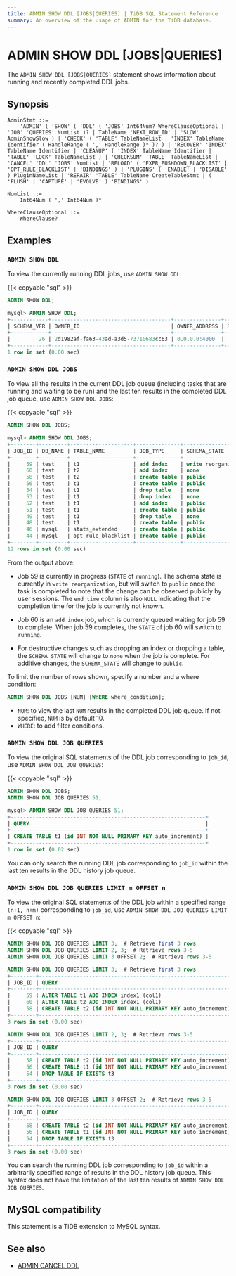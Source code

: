 ```yaml
---
title: ADMIN SHOW DDL [JOBS|QUERIES] | TiDB SQL Statement Reference
summary: An overview of the usage of ADMIN for the TiDB database.
---
```


# ADMIN SHOW DDL [JOBS|QUERIES]

The `ADMIN SHOW DDL [JOBS|QUERIES]` statement shows information about running and recently completed DDL jobs.

## Synopsis

```ebnf+diagram
AdminStmt ::=
    'ADMIN' ( 'SHOW' ( 'DDL' ( 'JOBS' Int64Num? WhereClauseOptional | 'JOB' 'QUERIES' NumList )? | TableName 'NEXT_ROW_ID' | 'SLOW' AdminShowSlow ) | 'CHECK' ( 'TABLE' TableNameList | 'INDEX' TableName Identifier ( HandleRange ( ',' HandleRange )* )? ) | 'RECOVER' 'INDEX' TableName Identifier | 'CLEANUP' ( 'INDEX' TableName Identifier | 'TABLE' 'LOCK' TableNameList ) | 'CHECKSUM' 'TABLE' TableNameList | 'CANCEL' 'DDL' 'JOBS' NumList | 'RELOAD' ( 'EXPR_PUSHDOWN_BLACKLIST' | 'OPT_RULE_BLACKLIST' | 'BINDINGS' ) | 'PLUGINS' ( 'ENABLE' | 'DISABLE' ) PluginNameList | 'REPAIR' 'TABLE' TableName CreateTableStmt | ( 'FLUSH' | 'CAPTURE' | 'EVOLVE' ) 'BINDINGS' )

NumList ::=
    Int64Num ( ',' Int64Num )*

WhereClauseOptional ::=
    WhereClause?
```

## Examples

### `ADMIN SHOW DDL`

To view the currently running DDL jobs, use `ADMIN SHOW DDL`:

{{< copyable "sql" >}}

```sql
ADMIN SHOW DDL;
```

```sql
mysql> ADMIN SHOW DDL;
+------------+--------------------------------------+---------------+--------------+--------------------------------------+-------+
| SCHEMA_VER | OWNER_ID                             | OWNER_ADDRESS | RUNNING_JOBS | SELF_ID                              | QUERY |
+------------+--------------------------------------+---------------+--------------+--------------------------------------+-------+
|         26 | 2d1982af-fa63-43ad-a3d5-73710683cc63 | 0.0.0.0:4000  |              | 2d1982af-fa63-43ad-a3d5-73710683cc63 |       |
+------------+--------------------------------------+---------------+--------------+--------------------------------------+-------+
1 row in set (0.00 sec)
```

### `ADMIN SHOW DDL JOBS`

To view all the results in the current DDL job queue (including tasks that are running and waiting to be run) and the last ten results in the completed DDL job queue, use `ADMIN SHOW DDL JOBS`:

{{< copyable "sql" >}}

```sql
ADMIN SHOW DDL JOBS;
```

```sql
mysql> ADMIN SHOW DDL JOBS;
+--------+---------+--------------------+--------------+----------------------+-----------+----------+-----------+-----------------------------------------------------------------+---------+
| JOB_ID | DB_NAME | TABLE_NAME         | JOB_TYPE     | SCHEMA_STATE         | SCHEMA_ID | TABLE_ID | ROW_COUNT | CREATE_TIME         | START_TIME          | END_TIME            | STATE   |
+--------+---------+--------------------+--------------+----------------------+-----------+----------+-----------+---------------------+-------------------------------------------+---------+
|     59 | test    | t1                 | add index    | write reorganization |         1 |       55 |     88576 | 2020-08-17 07:51:58 | 2020-08-17 07:51:58 | NULL                | running |
|     60 | test    | t2                 | add index    | none                 |         1 |       57 |         0 | 2020-08-17 07:51:59 | 2020-08-17 07:51:59 | NULL                | none    |
|     58 | test    | t2                 | create table | public               |         1 |       57 |         0 | 2020-08-17 07:41:28 | 2020-08-17 07:41:28 | 2020-08-17 07:41:28 | synced  |
|     56 | test    | t1                 | create table | public               |         1 |       55 |         0 | 2020-08-17 07:41:02 | 2020-08-17 07:41:02 | 2020-08-17 07:41:02 | synced  |
|     54 | test    | t1                 | drop table   | none                 |         1 |       50 |         0 | 2020-08-17 07:41:02 | 2020-08-17 07:41:02 | 2020-08-17 07:41:02 | synced  |
|     53 | test    | t1                 | drop index   | none                 |         1 |       50 |         0 | 2020-08-17 07:35:44 | 2020-08-17 07:35:44 | 2020-08-17 07:35:44 | synced  |
|     52 | test    | t1                 | add index    | public               |         1 |       50 |    451010 | 2020-08-17 07:34:43 | 2020-08-17 07:34:43 | 2020-08-17 07:35:16 | synced  |
|     51 | test    | t1                 | create table | public               |         1 |       50 |         0 | 2020-08-17 07:34:02 | 2020-08-17 07:34:02 | 2020-08-17 07:34:02 | synced  |
|     49 | test    | t1                 | drop table   | none                 |         1 |       47 |         0 | 2020-08-17 07:34:02 | 2020-08-17 07:34:02 | 2020-08-17 07:34:02 | synced  |
|     48 | test    | t1                 | create table | public               |         1 |       47 |         0 | 2020-08-17 07:33:37 | 2020-08-17 07:33:37 | 2020-08-17 07:33:37 | synced  |
|     46 | mysql   | stats_extended     | create table | public               |         3 |       45 |         0 | 2020-08-17 06:42:38 | 2020-08-17 06:42:38 | 2020-08-17 06:42:38 | synced  |
|     44 | mysql   | opt_rule_blacklist | create table | public               |         3 |       43 |         0 | 2020-08-17 06:42:38 | 2020-08-17 06:42:38 | 2020-08-17 06:42:38 | synced  |
+--------+---------+--------------------+--------------+----------------------+-----------+----------+-----------+---------------------+---------------------+-------------------------------+
12 rows in set (0.00 sec)
```

From the output above:

- Job 59 is currently in progress (`STATE` of `running`). The schema state is currently in `write reorganization`, but will switch to `public` once the task is completed to note that the change can be observed publicly by user sessions. The `end_time` column is also `NULL` indicating that the completion time for the job is currently not known.

- Job 60 is an `add index` job, which is currently queued waiting for job 59 to complete. When job 59 completes, the `STATE` of job 60 will switch to `running`.

- For destructive changes such as dropping an index or dropping a table, the `SCHEMA_STATE` will change to `none` when the job is complete. For additive changes, the `SCHEMA_STATE` will change to `public`.

To limit the number of rows shown, specify a number and a where condition:

```sql
ADMIN SHOW DDL JOBS [NUM] [WHERE where_condition];
```

* `NUM`: to view the last `NUM` results in the completed DDL job queue. If not specified, `NUM` is by default 10.
* `WHERE`: to add filter conditions.

### `ADMIN SHOW DDL JOB QUERIES`

To view the original SQL statements of the DDL job corresponding to `job_id`, use `ADMIN SHOW DDL JOB QUERIES`:

{{< copyable "sql" >}}

```sql
ADMIN SHOW DDL JOBS;
ADMIN SHOW DDL JOB QUERIES 51;
```

```sql
mysql> ADMIN SHOW DDL JOB QUERIES 51;
+--------------------------------------------------------------+
| QUERY                                                        |
+--------------------------------------------------------------+
| CREATE TABLE t1 (id INT NOT NULL PRIMARY KEY auto_increment) |
+--------------------------------------------------------------+
1 row in set (0.02 sec)
```

You can only search the running DDL job corresponding to `job_id` within the last ten results in the DDL history job queue.

### `ADMIN SHOW DDL JOB QUERIES LIMIT m OFFSET n`

 To view the original SQL statements of the DDL job within a specified range `(n+1, n+m)` corresponding to `job_id`, use `ADMIN SHOW DDL JOB QUERIES LIMIT m OFFSET n`:

 {{< copyable "sql" >}}

 ```sql
 ADMIN SHOW DDL JOB QUERIES LIMIT 3;  # Retrieve first 3 rows
 ADMIN SHOW DDL JOB QUERIES LIMIT 2, 3;  # Retrieve rows 3-5
 ADMIN SHOW DDL JOB QUERIES LIMIT 3 OFFSET 2;  # Retrieve rows 3-5
 ```

 ```sql
 ADMIN SHOW DDL JOB QUERIES LIMIT 3;  # Retrieve first 3 rows
 +--------+--------------------------------------------------------------+
 | JOB_ID | QUERY                                                        | 
 +--------+--------------------------------------------------------------+
 |     59 | ALTER TABLE t1 ADD INDEX index1 (col1)                       | 
 |     60 | ALTER TABLE t2 ADD INDEX index1 (col1)                       | 
 |     58 | CREATE TABLE t2 (id INT NOT NULL PRIMARY KEY auto_increment) | 
 +--------+--------------------------------------------------------------+
 3 rows in set (0.00 sec)
 ```

 ```sql
 ADMIN SHOW DDL JOB QUERIES LIMIT 2, 3;  # Retrieve rows 3-5
 +--------+--------------------------------------------------------------+
 | JOB_ID | QUERY                                                        | 
 +--------+--------------------------------------------------------------+
 |     58 | CREATE TABLE t2 (id INT NOT NULL PRIMARY KEY auto_increment) | 
 |     56 | CREATE TABLE t1 (id INT NOT NULL PRIMARY KEY auto_increment) | 
 |     54 | DROP TABLE IF EXISTS t3                                      | 
 +--------+--------------------------------------------------------------+
 3 rows in set (0.00 sec)
 ```

 ```sql
 ADMIN SHOW DDL JOB QUERIES LIMIT 3 OFFSET 2;  # Retrieve rows 3-5
 +--------+--------------------------------------------------------------+
 | JOB_ID | QUERY                                                        | 
 +--------+--------------------------------------------------------------+
 |     58 | CREATE TABLE t2 (id INT NOT NULL PRIMARY KEY auto_increment) | 
 |     56 | CREATE TABLE t1 (id INT NOT NULL PRIMARY KEY auto_increment) | 
 |     54 | DROP TABLE IF EXISTS t3                                      | 
 +--------+--------------------------------------------------------------+
 3 rows in set (0.00 sec)
 ```

 You can search the running DDL job corresponding to `job_id` within a arbitrarily specified range of results in the DDL history job queue. This syntax does not have the limitation of the last ten results of `ADMIN SHOW DDL JOB QUERIES`.

## MySQL compatibility

This statement is a TiDB extension to MySQL syntax.

## See also

* [ADMIN CANCEL DDL](/sql-statements/sql-statement-admin-cancel-ddl.md)
